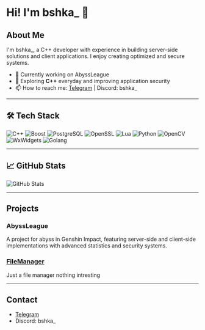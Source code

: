 # Hi! I'm bshka_ 👋

## About Me
I'm bshka_, a C++ developer with experience in building server-side solutions and client applications. I enjoy creating optimized and secure systems.

- 🔭 Currently working on AbyssLeague
- 🌱 Exploring **C++** everyday and improving application security
- 📫 How to reach me: [Telegram](https://t.me/meowshhka) | Discord: bshka_

---

## 🛠️ Tech Stack

![C++](https://img.shields.io/badge/-C++-00599C?style=flat-square&logo=c%2B%2B)
![Boost](https://img.shields.io/badge/-Boost-00599C?style=flat-square&logo=boost)
![PostgreSQL](https://img.shields.io/badge/-PostgreSQL-336791?style=flat-square&logo=postgresql)
![OpenSSL](https://img.shields.io/badge/-OpenSSL-721412?style=flat-square&logo=openssl)
![Lua](https://img.shields.io/badge/-Lua-2C2D72?style=flat-square&logo=lua)
![Python](https://img.shields.io/badge/-Python-3776AB?style=flat-square&logo=python)
![OpenCV](https://img.shields.io/badge/-OpenCV-5C3EE8?style=flat-square&logo=opencv)
![WxWidgets](https://img.shields.io/badge/-wxWidgets-337AB7?style=flat-square&logo=wxwidgets)
![Golang](https://img.shields.io/badge/-Golang-00ADD8?style=flat-square&logo=go)

---

## 📈 GitHub Stats

![GitHub Stats](https://github-readme-stats.vercel.app/api?username=boshkaoff&show_icons=true&theme=tokyonight)

---

## Projects

### AbyssLeague
A project for abyss in Genshin Impact, featuring server-side and client-side implementations with advanced statistics and security systems.

### [FileManager](https://github.com/boshkaoff/File-Manager)
Just a file manager nothing intresting

---

## Contact

- [Telegram](https://t.me/meowshhka)
- Discord: bshka_

